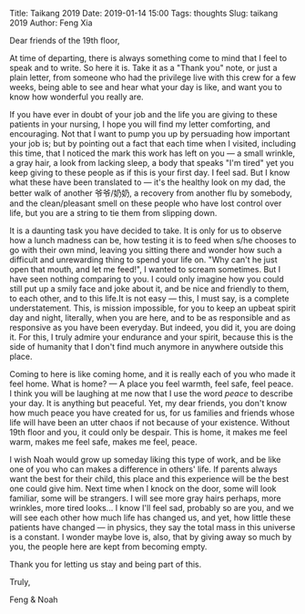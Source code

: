 Title: Taikang 2019
Date: 2019-01-14 15:00
Tags: thoughts
Slug: taikang 2019
Author: Feng Xia

Dear friends of the 19th floor,

At time of departing, there is always something come to mind that I
feel to speak and to write. So here it is. Take it as a "Thank you"
note, or just a plain letter, from someone who had the privilege live
with this crew for a few weeks, being able to see and hear what your
day is like, and want you to know how wonderful you really are.

If you have ever in doubt of your job and the life you are giving to
these patients in your nursing, I hope you will find my letter
comforting, and encouraging. Not that I want to pump you up by
persuading how important your job is; but by pointing out a fact that
each time when I visited, including this time, that I noticed the mark
this work has left on you &mdash; a small wrinkle, a gray hair, a look
from lacking sleep, a body that speaks "I'm tired" yet you keep giving
to these people as if this is your first day. I feel sad. But I know
what these have been translated to &mdash; it's the healthy look on my
dad, the better walk of another 爷爷/奶奶, a recovery from another flu
by somebody, and the clean/pleasant smell on these people who have
lost control over life, but you are a string to tie them from slipping
down.

It is a daunting task you have decided to take. It is only for us to
observe how a lunch madness can be, how testing it is to feed when
s/he chooses to go with their own mind, leaving you sitting there and
wonder how such a difficult and unrewarding thing to spend your
life on. "Why can't he just open that mouth, and let me feed!", I
wanted to scream sometimes. But I have seen nothing comparing to
you. I could only imagine how you could still put up a smily face and
joke about it, and be nice and friendly to them, to each other, and to
this life.It is not easy &mdash; this, I must say, is a complete
understatement. This, is mission impossible, for you to keep an upbeat
spirit day and night, literally, when you are here, and to be as
responsible and as responsive as you have been everyday. But indeed,
you did it, you are doing it. For this, I truly admire your endurance
and your spirit, because this is the side of humanity that I don't
find much anymore in anywhere outside this place.

Coming to here is like coming home, and it is really each of you who
made it feel home. What is home? &mdash; A place you feel warmth, feel
safe, feel peace. I think you will be laughing at me now that I use
the word _peace_ to describe your day. It is anything but
peaceful. Yet, my dear friends, you don't know how much peace you have
created for us, for us families and friends whose life will have been
an utter chaos if not because of your existence. Without 19th floor
and you, it could only be despair. This is home, it makes me feel
warm, makes me feel safe, makes me feel, peace.

I wish Noah would grow up someday liking this type of work, and be
like one of you who can makes a difference in others' life. If parents
always want the best for their child, this place and this experience
will be the best one could give him. Next time when I knock on the
door, some will look familiar, some will be strangers. I will see more
gray hairs perhaps, more wrinkles, more tired looks... I know I'll
feel sad, probably so are you, and we will see each other how much
life has changed us, and yet, how little these patients have changed
&mdash; in physics, they say the total mass in this universe is a
constant. I wonder maybe love is, also, that by giving away so much by
you, the people here are kept from becoming empty. 

Thank you for letting us stay and being part of this.

Truly,

Feng & Noah



